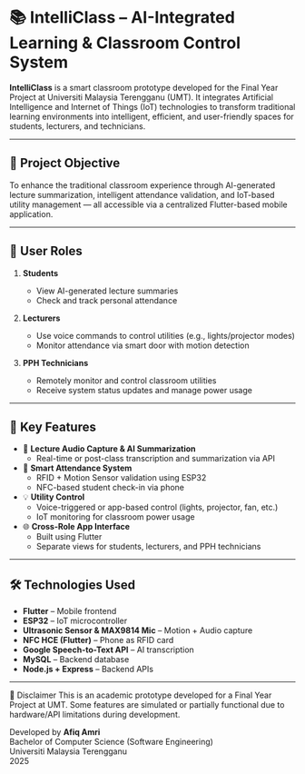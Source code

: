 # 📚 IntelliClass – AI-Integrated Learning & Classroom Control System

**IntelliClass** is a smart classroom prototype developed for the Final Year Project at Universiti Malaysia Terengganu (UMT). It integrates Artificial Intelligence and Internet of Things (IoT) technologies to transform traditional learning environments into intelligent, efficient, and user-friendly spaces for students, lecturers, and technicians.

---

## 🎯 Project Objective

To enhance the traditional classroom experience through AI-generated lecture summarization, intelligent attendance validation, and IoT-based utility management — all accessible via a centralized Flutter-based mobile application.

---

## 👥 User Roles

1. **Students**
   - View AI-generated lecture summaries
   - Check and track personal attendance

2. **Lecturers**
   - Use voice commands to control utilities (e.g., lights/projector modes)
   - Monitor attendance via smart door with motion detection

3. **PPH Technicians**
   - Remotely monitor and control classroom utilities
   - Receive system status updates and manage power usage

---

## 🔧 Key Features

- 🎤 **Lecture Audio Capture & AI Summarization**
  - Real-time or post-class transcription and summarization via API
- 🚪 **Smart Attendance System**
  - RFID + Motion Sensor validation using ESP32
  - NFC-based student check-in via phone
- 💡 **Utility Control**
  - Voice-triggered or app-based control (lights, projector, fan, etc.)
  - IoT monitoring for classroom power usage
- 🌐 **Cross-Role App Interface**
  - Built using Flutter
  - Separate views for students, lecturers, and PPH technicians

---

## 🛠️ Technologies Used

- **Flutter** – Mobile frontend
- **ESP32** – IoT microcontroller
- **Ultrasonic Sensor & MAX9814 Mic** – Motion + Audio capture
- **NFC HCE (Flutter)** – Phone as RFID card
- **Google Speech-to-Text API** – AI transcription
- **MySQL** – Backend database
- **Node.js + Express** – Backend APIs

---

📌 Disclaimer
This is an academic prototype developed for a Final Year Project at UMT. Some features are simulated or partially functional due to hardware/API limitations during development.


Developed by **Afiq Amri**\
Bachelor of Computer Science (Software Engineering)\
Universiti Malaysia Terengganu\
2025


